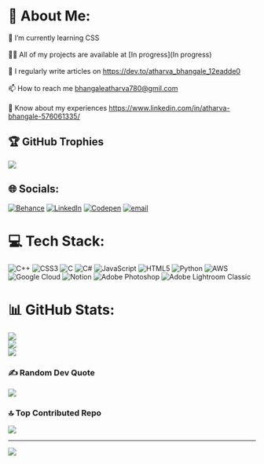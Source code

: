 # 💫 About Me:
🌱 I’m currently learning CSS<br><br>👨‍💻 All of my projects are available at [In progress](In progress)<br><br>📝 I regularly write articles on https://dev.to/atharva_bhangale_12eadde0<br><br>📫 How to reach me bhangaleatharva780@gmil.com<br><br>📄 Know about my experiences https://www.linkedin.com/in/atharva-bhangale-576061335/
## 🏆 GitHub Trophies
![](https://github-profile-trophy.vercel.app/?username=Atharva-del-byte&theme=radical&no-frame=false&no-bg=true&margin-w=4)


## 🌐 Socials:
[![Behance](https://img.shields.io/badge/Behance-1769ff?logo=behance&logoColor=white)](https://behance.net/https://www.behance.net/https://www.behance.net/atharvabhangale1) [![LinkedIn](https://img.shields.io/badge/LinkedIn-%230077B5.svg?logo=linkedin&logoColor=white)](https://linkedin.com/in/atharva-bhangale-576061335) [![Codepen](https://img.shields.io/badge/Codepen-000000?logo=codepen&logoColor=white)](https://codepen.io/Atharva-del-byte) [![email](https://img.shields.io/badge/Email-D14836?logo=gmail&logoColor=white)](mailto:bhangaleatharva780@gmail.com) 

# 💻 Tech Stack:
![C++](https://img.shields.io/badge/c++-%2300599C.svg?style=plastic&logo=c%2B%2B&logoColor=white) ![CSS3](https://img.shields.io/badge/css3-%231572B6.svg?style=plastic&logo=css3&logoColor=white) ![C](https://img.shields.io/badge/c-%2300599C.svg?style=plastic&logo=c&logoColor=white) ![C#](https://img.shields.io/badge/c%23-%23239120.svg?style=plastic&logo=csharp&logoColor=white) ![JavaScript](https://img.shields.io/badge/javascript-%23323330.svg?style=plastic&logo=javascript&logoColor=%23F7DF1E) ![HTML5](https://img.shields.io/badge/html5-%23E34F26.svg?style=plastic&logo=html5&logoColor=white) ![Python](https://img.shields.io/badge/python-3670A0?style=plastic&logo=python&logoColor=ffdd54) ![AWS](https://img.shields.io/badge/AWS-%23FF9900.svg?style=plastic&logo=amazon-aws&logoColor=white) ![Google Cloud](https://img.shields.io/badge/GoogleCloud-%234285F4.svg?style=plastic&logo=google-cloud&logoColor=white) ![Notion](https://img.shields.io/badge/Notion-%23000000.svg?style=plastic&logo=notion&logoColor=white) ![Adobe Photoshop](https://img.shields.io/badge/adobe%20photoshop-%2331A8FF.svg?style=plastic&logo=adobe%20photoshop&logoColor=white) ![Adobe Lightroom Classic](https://img.shields.io/badge/Adobe%20Lightroom%20Classic-31A8FF.svg?style=plastic&logo=Adobe%20Lightroom%20Classic&logoColor=white)
# 📊 GitHub Stats:
![](https://github-readme-stats.vercel.app/api?username=Atharva-del-byte&theme=dark&hide_border=false&include_all_commits=false&count_private=false)<br/>
![](https://nirzak-streak-stats.vercel.app/?user=Atharva-del-byte&theme=dark&hide_border=false)<br/>
![](https://github-readme-stats.vercel.app/api/top-langs/?username=Atharva-del-byte&theme=dark&hide_border=false&include_all_commits=false&count_private=false&layout=compact)


### ✍️ Random Dev Quote
![](https://quotes-github-readme.vercel.app/api?type=horizontal&theme=radical)

### 🔝 Top Contributed Repo
![](https://github-contributor-stats.vercel.app/api?username=Atharva-del-byte&limit=5&theme=dark&combine_all_yearly_contributions=true)

---
[![](https://visitcount.itsvg.in/api?id=Atharva-del-byte&icon=0&color=0)](https://visitcount.itsvg.in)

<!-- Proudly created with GPRM ( https://gprm.itsvg.in ) -->
